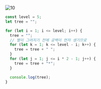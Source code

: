 ![10](https://user-images.githubusercontent.com/75867748/107370791-c69c6680-6b26-11eb-9ad5-6da70e86face.png)

```js
const level = 5;
let tree = "";

for (let i = 1; i <= level; i++) {
  tree = "";
  // 별이 그려지기 전에 공백이 먼저 생기므로
  for (let k = 1; k <= level - i; k++) {
    tree = tree + " ";
  }
  for (let j = 1; j <= i * 2 - 1; j++) {
    tree = tree + "*";
  }

  console.log(tree);
}
```

